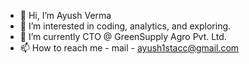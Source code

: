 - 👋 Hi, I’m Ayush Verma
- 👀 I’m interested in coding, analytics, and exploring.
- 🌱 I’m currently CTO @ GreenSupply Agro Pvt. Ltd.
- 📫 How to reach me - mail - ayush1stacc@gmail.com

<!---
midnightcodex/midnightcodex is a ✨ special ✨ repository because its `README.md` (this file) appears on your GitHub profile.
You can click the Preview link to take a look at your changes.
--->
